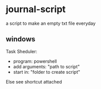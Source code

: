 # journal-script
a script to make an empty txt file everyday 


## windows
Task Sheduler:
- program: powershell
- add arguments: "path to script"
- start in: "folder to create script"

Else see shortcut attached
